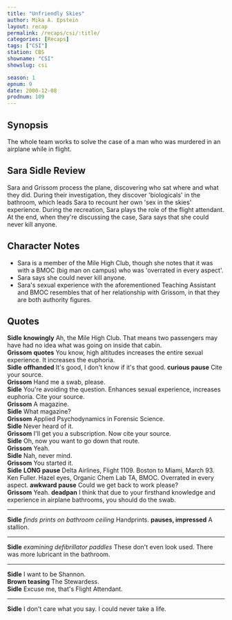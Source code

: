 ```yaml
---
title: "Unfriendly Skies"
author: Mika A. Epstein
layout: recap
permalink: /recaps/csi/:title/
categories: [Recaps]
tags: ["CSI"]
station: CBS
showname: "CSI"
showslug: csi

season: 1  
epnum: 9
date: 2000-12-08
prodnum: 109  
---
```


## Synopsis

The whole team works to solve the case of a man who was murdered in an airplane while in flight.

## Sara Sidle Review

Sara and Grissom process the plane, discovering who sat where and what they did. During their investigation, they discover 'biologicals' in the bathroom, which leads Sara to recount her own 'sex in the skies' experience. During the recreation, Sara plays the role of the flight attendant. At the end, when they're discussing the case, Sara says that she could never kill anyone.

## Character Notes

* Sara is a member of the Mile High Club, though she notes that it was with a BMOC (big man on campus) who was 'overrated in every aspect'.  
* Sara says she could never kill anyone.  
* Sara's sexual experience with the aforementioned Teaching Assistant and BMOC resembles that of her relationship with Grissom, in that they are both authority figures.

## Quotes

**Sidle** __knowingly__ Ah, the Mile High Club. That means two passengers may have had no idea what was going on inside that cabin.  
**Grissom** __quotes__ You know, high altitudes increases the entire sexual experience. It increases the euphoria.  
**Sidle** __offhanded__ It's good, I don't know if it's that good. __curious pause__ Cite your source.  
**Grissom** Hand me a swab, please.  
**Sidle** You're avoiding the question. Enhances sexual experience, increases euphoria. Cite your source.  
**Grissom** A magazine.  
**Sidle** What magazine?  
**Grissom** Applied Psychodynamics in Forensic Science.  
**Sidle** Never heard of it.  
**Grissom** I'll get you a subscription. Now cite your source.  
**Sidle** Oh, now you want to go down that route.  
**Grissom** Yeah.  
**Sidle** Nah, never mind.  
**Grissom** You started it.  
**Sidle** __LONG pause__ Delta Airlines, Flight 1109. Boston to Miami, March 93. Ken Fuller. Hazel eyes, Organic Chem Lab TA, BMOC. Overrated in every aspect. __awkward pause__ Could we get back to work please?  
**Grissom** Yeah. __deadpan__ I think that due to your firsthand knowledge and experience in airplane bathrooms, you should do the swab.  

- - -

**Sidle** _finds prints on bathroom ceiling_ Handprints. __pauses, impressed__ A stallion.
  
- - -

**Sidle** _examining defibrillator paddles_ These don't even look used. There was more lubricant in the bathroom.

- - -

**Sidle** I want to be Shannon.  
**Brown** __teasing__ The Stewardess.  
**Sidle** Excuse me, that's Flight Attendant.  

- - -

**Sidle** I don't care what you say. I could never take a life.